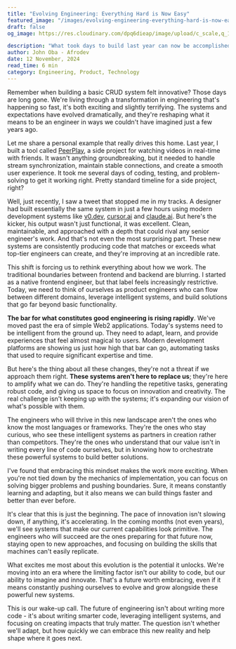 ```yaml
---
title: "Evolving Engineering: Everything Hard is Now Easy"
featured_image: "/images/evolving-engineering-everything-hard-is-now-easy.webp"
draft: false
og_image: https://res.cloudinary.com/dpq6dieap/image/upload/c_scale,q_100,w_532/v1731414725/evolving-engineering-everything-hard-is-now-easy_fw3ghd.jpg

description: "What took days to build last year can now be accomplished in hours, with code quality that rivals top-tier engineers. This isn't just about keeping up with new systems – it's about embracing a mindset shift. As a product engineer who's witnessed this transformation firsthand, I've learned that success isn't just about technical skills anymore. It's about being endlessly curious, adapting quickly, and pushing beyond traditional engineering boundaries. The future belongs to those who see change as an opportunity to innovate, not a threat to navigate. We're no longer just building systems; we're crafting intelligent solutions that redefine what's possible."
author: John Oba - Afrodev
date: 12 November, 2024
read_time: 6 min
category: Engineering, Product, Technology
---
```



Remember when building a basic CRUD system felt innovative? Those days are long gone. We're living through a transformation in engineering that's happening so fast, it's both exciting and slightly terrifying. The systems and expectations have evolved dramatically, and they're reshaping what it means to be an engineer in ways we couldn't have imagined just a few years ago.

Let me share a personal example that really drives this home. Last year, I built a tool called [PeerPlay](https://www.peerplay.space), a side project for watching videos in real-time with friends. It wasn't anything groundbreaking, but it needed to handle stream synchronization, maintain stable connections, and create a smooth user experience. It took me several days of coding, testing, and problem-solving to get it working right. Pretty standard timeline for a side project, right?

Well, just recently, I saw a tweet that stopped me in my tracks. A designer had built essentially the same system in just a few hours using modern development systems like [v0.dev](https://v0.dev), [cursor.ai](https://www.cursor.com) and [claude.ai](https://claude.ai). But here's the kicker, his output wasn't just functional, it was excellent. Clean, maintainable, and approached with a depth that could rival any senior engineer's work. And that's not even the most surprising part. These new systems are consistently producing code that matches or exceeds what top-tier engineers can create, and they're improving at an incredible rate.

This shift is forcing us to rethink everything about how we work. The traditional boundaries between frontend and backend are blurring. I started as a native frontend engineer, but that label feels increasingly restrictive. Today, we need to think of ourselves as product engineers who can flow between different domains, leverage intelligent systems, and build solutions that go far beyond basic functionality.

**The bar for what constitutes good engineering is rising rapidly**. We've moved past the era of simple Web2 applications. Today's systems need to be intelligent from the ground up. They need to adapt, learn, and provide experiences that feel almost magical to users. Modern development platforms are showing us just how high that bar can go, automating tasks that used to require significant expertise and time.

But here's the thing about all these changes, they're not a threat if we approach them right. **These systems aren't here to replace us**; they're here to amplify what we can do. They're handling the repetitive tasks, generating robust code, and giving us space to focus on innovation and creativity. The real challenge isn't keeping up with the systems; it's expanding our vision of what's possible with them.

The engineers who will thrive in this new landscape aren't the ones who know the most languages or frameworks. They're the ones who stay curious, who see these intelligent systems as partners in creation rather than competitors. They're the ones who understand that our value isn't in writing every line of code ourselves, but in knowing how to orchestrate these powerful systems to build better solutions.

I've found that embracing this mindset makes the work more exciting. When you're not tied down by the mechanics of implementation, you can focus on solving bigger problems and pushing boundaries. Sure, it means constantly learning and adapting, but it also means we can build things faster and better than ever before.

It's clear that this is just the beginning. The pace of innovation isn't slowing down, if anything, it's accelerating. In the coming months (not even years), we'll see systems that make our current capabilities look primitive. The engineers who will succeed are the ones preparing for that future now, staying open to new approaches, and focusing on building the skills that machines can't easily replicate.

What excites me most about this evolution is the potential it unlocks. We're moving into an era where the limiting factor isn't our ability to code, but our ability to imagine and innovate. That's a future worth embracing, even if it means constantly pushing ourselves to evolve and grow alongside these powerful new systems.

This is our wake-up call. The future of engineering isn't about writing more code - it's about writing smarter code, leveraging intelligent systems, and focusing on creating impacts that truly matter. The question isn't whether we'll adapt, but how quickly we can embrace this new reality and help shape where it goes next.